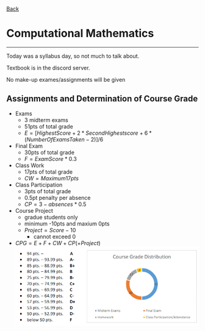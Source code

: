 [Back](../README.md)

# Computational Mathematics
---
Today was a syllabus day, so not much to talk about.

Textbook is in the discord server.

No make-up exames/assignments will be given 

## Assignments and Determination of Course Grade
- Exams
	- 3 midterm exams
	- 51pts of total grade
	- $E = [HighestScore + 2 *SecondHighest score + 6*(NumberOfExamsTaken - 2)]/6$ 
- Final Exam
	- 30pts of total grade
	- $F = ExamScore *0.3$ 
- Class Work
	- 17pts of total grade
	- $CW = Maximum 17pts$ 
- Class Participation
	- 3pts  of total grade
	- 0.5pt penalty per absence
	- $CP = 3-absences*0.5$ 
- Course Project
	- gradue students only
	- minimum -10pts and maxium 0pts
	- $Project = Score-10$ 
		- cannot exceed 0
- $CPG=E+F+CW+CP(+Project)$ 
![Grade Distribution](./gradeDistribution.png "Grade Distribution")   
